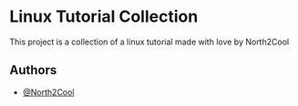 
# Linux Tutorial Collection

This project is a collection of a linux tutorial made with love by North2Cool

## Authors

- [@North2Cool](https://www.github.com/north2cool)

